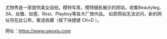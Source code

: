尤物秀是一家提供美女自拍，模特写真，模特摄影展示的网站，收集Beautyleg、3A、丝雅、如壹、Rosi、Playboy等各大厂商作品。
如原网站无法访问，新的网址将在此公布，敬请收藏（按下快捷键 Ctl+D ）。

网址：https://www.uwuxiu.com
